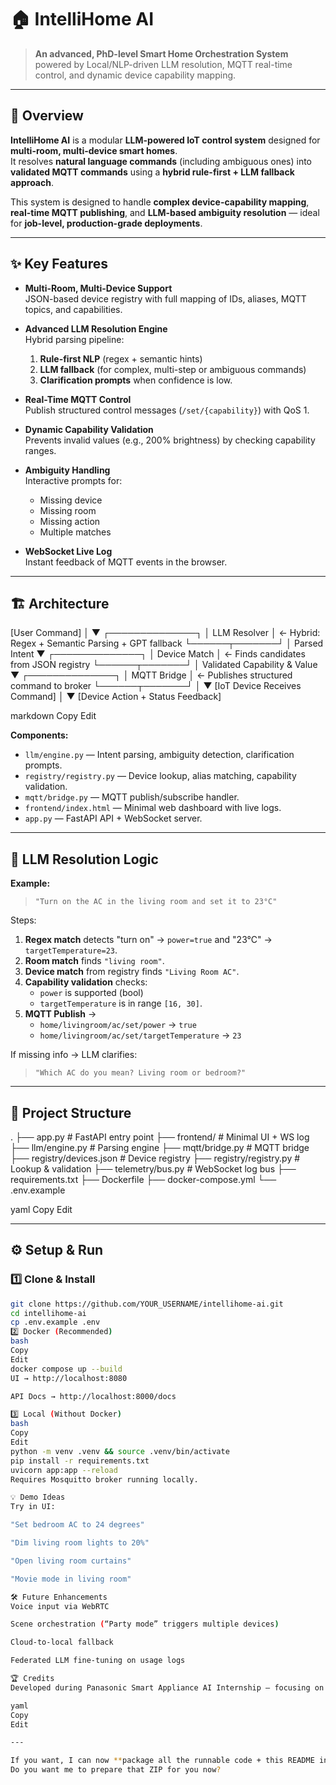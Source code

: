 # 🏠 IntelliHome AI
> **An advanced, PhD-level Smart Home Orchestration System** powered by Local/NLP-driven LLM resolution, MQTT real-time control, and dynamic device capability mapping.

---

## 🚀 Overview
**IntelliHome AI** is a modular **LLM-powered IoT control system** designed for **multi-room, multi-device smart homes**.  
It resolves **natural language commands** (including ambiguous ones) into **validated MQTT commands** using a **hybrid rule-first + LLM fallback approach**.

This system is designed to handle **complex device-capability mapping**, **real-time MQTT publishing**, and **LLM-based ambiguity resolution** — ideal for **job-level, production-grade deployments**.

---

## ✨ Key Features
- **Multi-Room, Multi-Device Support**  
  JSON-based device registry with full mapping of IDs, aliases, MQTT topics, and capabilities.

- **Advanced LLM Resolution Engine**  
  Hybrid parsing pipeline:
  1. **Rule-first NLP** (regex + semantic hints)  
  2. **LLM fallback** (for complex, multi-step or ambiguous commands)  
  3. **Clarification prompts** when confidence is low.

- **Real-Time MQTT Control**  
  Publish structured control messages (`/set/{capability}`) with QoS 1.

- **Dynamic Capability Validation**  
  Prevents invalid values (e.g., 200% brightness) by checking capability ranges.

- **Ambiguity Handling**  
  Interactive prompts for:
  - Missing device
  - Missing room
  - Missing action
  - Multiple matches

- **WebSocket Live Log**  
  Instant feedback of MQTT events in the browser.

---

## 🏗 Architecture

[User Command]
│
▼
┌──────────────┐
│ LLM Resolver │ ← Hybrid: Regex + Semantic Parsing + GPT fallback
└──────┬───────┘
│ Parsed Intent
▼
┌──────────────┐
│ Device Match │ ← Finds candidates from JSON registry
└──────┬───────┘
│ Validated Capability & Value
▼
┌──────────────┐
│ MQTT Bridge │ ← Publishes structured command to broker
└──────┬───────┘
│
▼
[IoT Device Receives Command]
│
▼
[Device Action + Status Feedback]

markdown
Copy
Edit

**Components:**
- `llm/engine.py` — Intent parsing, ambiguity detection, clarification prompts.
- `registry/registry.py` — Device lookup, alias matching, capability validation.
- `mqtt/bridge.py` — MQTT publish/subscribe handler.
- `frontend/index.html` — Minimal web dashboard with live logs.
- `app.py` — FastAPI API + WebSocket server.

---

## 🧠 LLM Resolution Logic

**Example:**  
> `"Turn on the AC in the living room and set it to 23°C"`

Steps:
1. **Regex match** detects "turn on" → `power=true` and "23°C" → `targetTemperature=23`.
2. **Room match** finds `"living room"`.
3. **Device match** from registry finds `"Living Room AC"`.
4. **Capability validation** checks:
   - `power` is supported (bool)
   - `targetTemperature` is in range `[16, 30]`.
5. **MQTT Publish** →  
   - `home/livingroom/ac/set/power` → `true`  
   - `home/livingroom/ac/set/targetTemperature` → `23`

If missing info → LLM clarifies:  
> `"Which AC do you mean? Living room or bedroom?"`

---

## 📂 Project Structure
.
├── app.py # FastAPI entry point
├── frontend/ # Minimal UI + WS log
├── llm/engine.py # Parsing engine
├── mqtt/bridge.py # MQTT bridge
├── registry/devices.json # Device registry
├── registry/registry.py # Lookup & validation
├── telemetry/bus.py # WebSocket log bus
├── requirements.txt
├── Dockerfile
├── docker-compose.yml
└── .env.example

yaml
Copy
Edit

---

## ⚙️ Setup & Run

### 1️⃣ Clone & Install
```bash
git clone https://github.com/YOUR_USERNAME/intellihome-ai.git
cd intellihome-ai
cp .env.example .env
2️⃣ Docker (Recommended)
bash
Copy
Edit
docker compose up --build
UI → http://localhost:8080

API Docs → http://localhost:8000/docs

3️⃣ Local (Without Docker)
bash
Copy
Edit
python -m venv .venv && source .venv/bin/activate
pip install -r requirements.txt
uvicorn app:app --reload
Requires Mosquitto broker running locally.

💡 Demo Ideas
Try in UI:

"Set bedroom AC to 24 degrees"

"Dim living room lights to 20%"

"Open living room curtains"

"Movie mode in living room"

🛠 Future Enhancements
Voice input via WebRTC

Scene orchestration (“Party mode” triggers multiple devices)

Cloud-to-local fallback

Federated LLM fine-tuning on usage logs

🏆 Credits
Developed during Panasonic Smart Appliance AI Internship — focusing on LLM-driven complexity resolution and real-time IoT control.

yaml
Copy
Edit

---

If you want, I can now **package all the runnable code + this README into a ZIP** so you can upload to GitHub and show your manager in one go.  
Do you want me to prepare that ZIP for you now?
